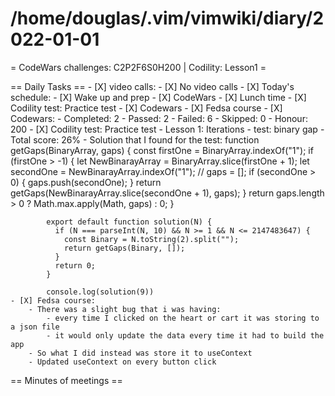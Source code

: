 # /home/douglas/.vim/vimwiki/diary/2022-01-01

= CodeWars challenges: C2P2F6S0H200 | Codility: Lesson1 =

== Daily Tasks ==
    - [X] video calls:
        - [X] No video calls
    - [X] Today's schedule:
		- [X] Wake up and prep
		- [X] CodeWars
		- [X] Lunch time
		- [X] Codility test: Practice test
		- [X] Codewars
		- [X] Fedsa course
	- [X] Codewars:
		- Completed: 2
		- Passed: 2
		- Failed: 6
		- Skipped: 0
		- Honour: 200
	- [X] Codility test: Practice test
		- Lesson 1: Iterations
		- test: binary gap
		- Total score: 26%
		- Solution that I found for the test:
			function getGaps(BinaryArray, gaps) {
			  const firstOne = BinaryArray.indexOf("1");
			  if (firstOne > -1) {
				let NewBinarayArray = BinaryArray.slice(firstOne + 1);
				let secondOne = NewBinarayArray.indexOf("1");
				// gaps = [];
				if (secondOne > 0) {
				  gaps.push(secondOne);
				}
				return getGaps(NewBinarayArray.slice(secondOne + 1), gaps);
			  }
			  return gaps.length > 0 ? Math.max.apply(Math, gaps) : 0;
			}

			export default function solution(N) {
			  if (N === parseInt(N, 10) && N >= 1 && N <= 2147483647) {
				const Binary = N.toString(2).split("");
				return getGaps(Binary, []);
			  }
			  return 0;
			}

			console.log(solution(9))
	- [X] Fedsa course:
		- There was a slight bug that i was having:
			- every time I clicked on the heart or cart it was storing to a json file
			- it would only update the data every time it had to build the app
		- So what I did instead was store it to useContext
		- Updated useContext on every button click

== Minutes of meetings ==

